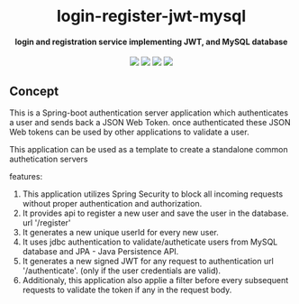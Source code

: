 <h1 align="center">
  <br>
  
  <br>
  login-register-jwt-mysql
  <br>
</h1>

<h4 align="center">login and registration service implementing JWT, and MySQL database</h4>


<p align="center">
    <a alt="Java">
        <img src="https://img.shields.io/static/v1?label=Java&message=v1.8&color=blue" />
    </a>
    <a alt="Spring Boot">
        <img src="https://img.shields.io/static/v1?label=Spring%20Boot&message=2.3.1.RELEASE&color=brightgreen" />
    </a>
    <a alt="MySQL">
        <img src="https://img.shields.io/static/v1?label=MySQL&message=8.0.15&color=orange" />
    </a>
    <a alt="JWT">
        <img src="https://img.shields.io/static/v1?label=JWT&message=0.9.1&color=green" />
    </a>
</p>


## Concept ##
This is a Spring-boot authentication server application which authenticates a user and sends back a JSON Web Token. once authenticated these JSON Web tokens can be used by other applications to validate a user.

This application can be used as a template to create a standalone common authetication servers

features:
  1. This application utilizes Spring Security to block all incoming requests without proper authentication and authorization.
  2. It provides api to register a new user and save the user in the database. url '/register'
  3. It generates a new unique userId for every new user.
  4. It uses jdbc authentication to validate/autheticate users from MySQL database and JPA - Java Persistence API.
  5. It generates a new signed JWT for any request to authentication url '/authenticate'. (only if the user credentials are valid).
  6. Additionaly, this application also applie a filter before every subsequent requests to validate the token if any in the request body.


